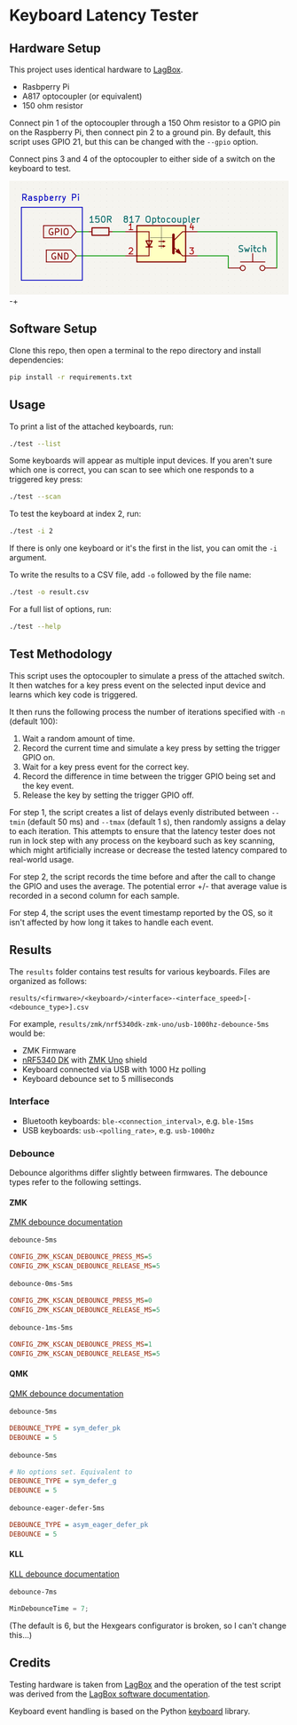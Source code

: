 # Keyboard Latency Tester

## Hardware Setup

This project uses identical hardware to [LagBox](https://hci.ur.de/projects/latency/howto).

- Rasbperry Pi
- A817 optocoupler (or equivalent)
- 150 ohm resistor

Connect pin 1 of the optocoupler through a 150 Ohm resistor to a GPIO pin on the Raspberry Pi, then connect pin 2 to a ground pin. By default, this script uses GPIO 21, but this can be changed with the `--gpio` option.

Connect pins 3 and 4 of the optocoupler to either side of a switch on the keyboard to test.

![Circuit diagram](doc/circuit.png)
-+

## Software Setup

Clone this repo, then open a terminal to the repo directory and install dependencies:

```bash
pip install -r requirements.txt
```

## Usage

To print a list of the attached keyboards, run:

```bash
./test --list
```

Some keyboards will appear as multiple input devices. If you aren't sure which one is correct, you can scan to see which one responds to a triggered key press:

```bash
./test --scan
```

To test the keyboard at index 2, run:

```bash
./test -i 2
```

If there is only one keyboard or it's the first in the list, you can omit the `-i` argument.

To write the results to a CSV file, add `-o` followed by the file name:

```bash
./test -o result.csv
```

For a full list of options, run:

```bash
./test --help
```

## Test Methodology

This script uses the optocoupler to simulate a press of the attached switch. It then watches for a key press event on the selected input device and learns which key code is triggered.

It then runs the following process the number of iterations specified with `-n` (default 100):

1. Wait a random amount of time.
2. Record the current time and simulate a key press by setting the trigger GPIO on.
3. Wait for a key press event for the correct key.
4. Record the difference in time between the trigger GPIO being set and the key event.
5. Release the key by setting the trigger GPIO off.

For step 1, the script creates a list of delays evenly distributed between `--tmin` (default 50 ms) and `--tmax` (default 1 s), then randomly assigns a delay to each iteration. This attempts to ensure that the latency tester does not run in lock step with any process on the keyboard such as key scanning, which might artificially increase or decrease the tested latency compared to real-world usage.

For step 2, the script records the time before and after the call to change the GPIO and uses the average. The potential error +/- that average value is recorded in a second column for each sample.

For step 4, the script uses the event timestamp reported by the OS, so it isn't affected by how long it takes to handle each event.

## Results

The `results` folder contains test results for various keyboards. Files are organized as follows:

```
results/<firmware>/<keyboard>/<interface>-<interface_speed>[-<debounce_type>].csv
```

For example, `results/zmk/nrf5340dk-zmk-uno/usb-1000hz-debounce-5ms` would be:

- ZMK Firmware
- [nRF5340 DK](https://www.nordicsemi.com/Products/Development-hardware/nRF5340-DK) with [ZMK Uno](https://github.com/zmkfirmware/zmk-uno) shield
- Keyboard connected via USB with 1000 Hz polling
- Keyboard debounce set to 5 milliseconds

### Interface

- Bluetooth keyboards: `ble-<connection_interval>`, e.g. `ble-15ms`
- USB keyboards: `usb-<polling_rate>`, e.g. `usb-1000hz`

### Debounce

Debounce algorithms differ slightly between firmwares. The debounce types refer to the following settings.

#### ZMK

[ZMK debounce documentation](https://zmk.dev/docs/features/debouncing)

`debounce-5ms`

```ini
CONFIG_ZMK_KSCAN_DEBOUNCE_PRESS_MS=5
CONFIG_ZMK_KSCAN_DEBOUNCE_RELEASE_MS=5
```

`debounce-0ms-5ms`

```ini
CONFIG_ZMK_KSCAN_DEBOUNCE_PRESS_MS=0
CONFIG_ZMK_KSCAN_DEBOUNCE_RELEASE_MS=5
```

`debounce-1ms-5ms`

```ini
CONFIG_ZMK_KSCAN_DEBOUNCE_PRESS_MS=1
CONFIG_ZMK_KSCAN_DEBOUNCE_RELEASE_MS=5
```

#### QMK

[QMK debounce documentation](https://docs.qmk.fm/#/feature_debounce_type?id=types-of-debounce-algorithms)

`debounce-5ms`

```ini
DEBOUNCE_TYPE = sym_defer_pk
DEBOUNCE = 5
```

`debounce-5ms`

```ini
# No options set. Equivalent to
DEBOUNCE_TYPE = sym_defer_g
DEBOUNCE = 5
```

`debounce-eager-defer-5ms`

```ini
DEBOUNCE_TYPE = asym_eager_defer_pk
DEBOUNCE = 5
```

#### KLL

[KLL debounce documentation](https://github.com/kiibohd/controller/blob/master/Scan/Devices/MatrixARMPeriodic/README.md)

`debounce-7ms`

```c
MinDebounceTime = 7;
```

(The default is 6, but the Hexgears configurator is broken, so I can't change this...)

## Credits

Testing hardware is taken from [LagBox](https://hci.ur.de/projects/latency/howto) and the operation of the test script was derived from the [LagBox software documentation](https://github.com/PDA-UR/LagBox/blob/master/README.md).

Keyboard event handling is based on the Python [keyboard](https://github.com/boppreh/keyboard) library.
